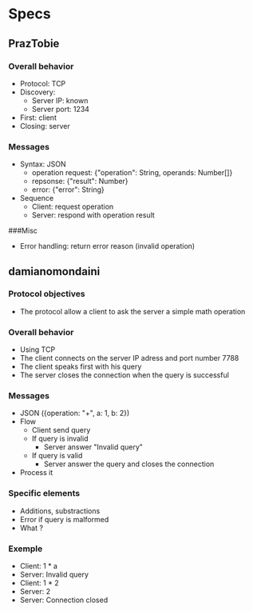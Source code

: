 # Specs
## PrazTobie 

### Overall behavior
* Protocol: TCP
* Discovery:
  * Server IP: known
  * Server port: 1234
* First: client
* Closing: server

### Messages
* Syntax: JSON
  * operation request: {"operation": String, operands: Number[]}
  * repsonse: {"result": Number}
  * error: {"error": String}
* Sequence
  * Client: request operation
  * Server: respond with operation result
  
###Misc
* Error handling: return error reason (invalid operation)

## damianomondaini

### Protocol objectives

* The protocol allow a client to ask the server a simple math operation

### Overall behavior

* Using TCP
* The client connects on the server IP adress and port number 7788
* The client speaks first with his query
* The server closes the connection when the query is successful

### Messages
* JSON ({operation: "+", a: 1, b: 2})
* Flow
  * Client send query
  * If query is invalid
    * Server answer "Invalid query"
  * If query is valid
    * Server answer the query and closes the connection
* Process it

### Specific elements
* Additions, substractions
* Error if query is malformed
* What ?

### Exemple
* Client: 1 * a
* Server: Invalid query
* Client: 1 * 2
* Server: 2
* Server: Connection closed
